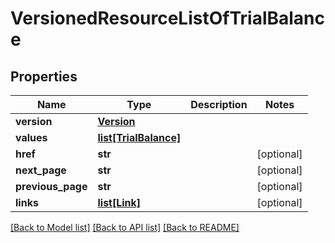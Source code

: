 # VersionedResourceListOfTrialBalance


## Properties
Name | Type | Description | Notes
------------ | ------------- | ------------- | -------------
**version** | [**Version**](Version.md) |  | 
**values** | [**list[TrialBalance]**](TrialBalance.md) |  | 
**href** | **str** |  | [optional] 
**next_page** | **str** |  | [optional] 
**previous_page** | **str** |  | [optional] 
**links** | [**list[Link]**](Link.md) |  | [optional] 

[[Back to Model list]](../README.md#documentation-for-models) [[Back to API list]](../README.md#documentation-for-api-endpoints) [[Back to README]](../README.md)


